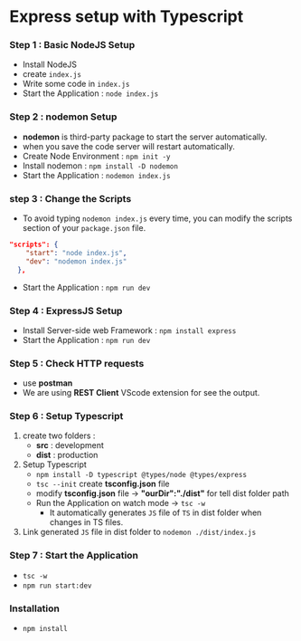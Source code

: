 # Express setup with Typescript

### Step 1 : Basic NodeJS Setup
* Install NodeJS
* create `index.js`
* Write some code in `index.js`
* Start the Application : `node index.js`

### Step 2 : nodemon Setup
* __nodemon__ is third-party package to start the server automatically.
* when you save the code server will restart automatically.
* Create Node Environment : `npm init -y`
*  Install nodemon : `npm install -D nodemon`
* Start the Application : `nodemon index.js`

### step 3 : Change the Scripts
* To avoid typing `nodemon index.js` every time, you can modify the scripts section of your `package.json` file.

```json
"scripts": {
    "start": "node index.js",
    "dev": "nodemon index.js"
  },
```
* Start the Application : `npm run dev`

### Step 4 : ExpressJS Setup
* Install Server-side web Framework : `npm install express`
* Start the Application : `npm run dev`

### Step 5 : Check HTTP requests
* use __postman__
* We are using **REST Client** VScode extension for see the output.

### Step 6 : Setup Typescript
1. create two folders :
    * __src__ : development
    * __dist__ : production
2. Setup Typescript 
    - `npm install -D typescript @types/node @types/express`
    -  `tsc --init` create __tsconfig.json__ file
    - modify __tsconfig.json__ file -> __"ourDir":"./dist"__ for tell dist folder path
    - Run the Application on watch mode -> `tsc -w`
         * It automatically generates `JS` file of `TS` in dist folder when changes in TS files.
3. Link generated `JS` file in dist folder to `nodemon ./dist/index.js`


### Step 7 : Start the Application
* `tsc -w`
* `npm run start:dev`


### Installation 
* `npm install`


